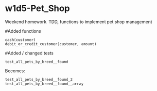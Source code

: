 # w1d5-Pet_Shop
Weekend homework. TDD, functions to implement pet shop management

#Added functions
```
cash(customer)
debit_or_credit_customer(customer, amount)
```

#Added / changed tests

`test_all_pets_by_breed__found`

Becomes:
```
test_all_pets_by_breed__found_2
test_all_pets_by_breed__found__array
```

